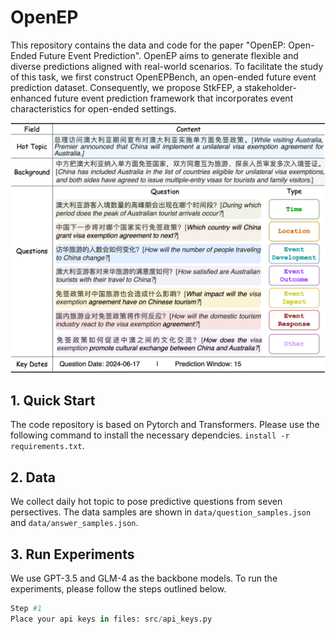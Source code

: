 # OpenEP

This repository contains the data and code for the paper "OpenEP: Open-Ended Future Event Prediction". OpenEP aims to generate flexible and diverse predictions aligned with real-world scenarios. To facilitate the study of this task, we first construct OpenEPBench, an open-ended future event prediction dataset. Consequently, we propose StkFEP, a stakeholder-enhanced future event prediction framework that incorporates event characteristics for open-ended settings.

<p align = "center">    
<img  src="images/example_display.png" width="600" />
</p>

## 1. Quick Start
The code repository is based on Pytorch and Transformers. Please use the following command to install the necessary dependcies. `install -r requirements.txt`.


## 2. Data
We collect daily hot topic to pose predictive questions from seven persectives. The data samples are shown in `data/question_samples.json` and `data/answer_samples.json`.

## 3. Run Experiments
We use GPT-3.5 and GLM-4 as the backbone models. To run the experiments, please follow the steps outlined below.
```python
Step #1
Place your api keys in files: src/api_keys.py

```
